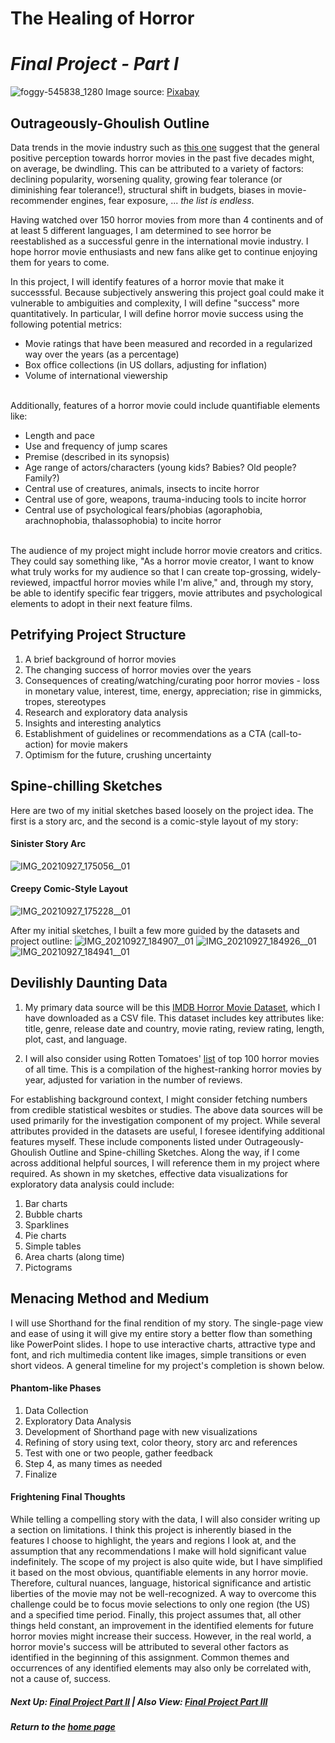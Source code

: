 # The Healing of Horror 
# _Final Project - Part I_

![foggy-545838_1280](https://user-images.githubusercontent.com/78868693/134982483-5dcdb4e9-f797-4fd5-a318-01a3a4a74985.jpg)
Image source: [Pixabay](https://pixabay.com/photos/foggy-mist-forest-trees-spooky-545838/)

## Outrageously-Ghoulish Outline
Data trends in the movie industry such as [this one](https://wheresthejump.com/has-the-quality-of-horror-movies-declined-over-time/) suggest that the general positive perception towards horror movies in the past five decades might, on average, be dwindling. This can be attributed to a variety of factors: declining popularity, worsening quality, growing fear tolerance (or diminishing fear tolerance!), structural shift in budgets, biases in movie-recommender engines, fear exposure, ... _the list is endless_. 

Having watched over 150 horror movies from more than 4 continents and of at least 5 different languages, I am determined to see horror be reestablished as a successful genre in the international movie industry. I hope horror movie enthusiasts and new fans alike get to continue enjoying them for years to come. 

In this project, I will identify features of a horror movie that make it successsful. Because subjectively answering this project goal could make it vulnerable to ambiguities and complexity, I will define "success" more quantitatively. In particular, I will define horror movie success using the following potential metrics:

* Movie ratings that have been measured and recorded in a regularized way over the years (as a percentage)
* Box office collections (in US dollars, adjusting for inflation)
* Volume of international viewership
 
<br>Additionally, features of a horror movie could include quantifiable elements like:
* Length and pace
* Use and frequency of jump scares
* Premise (described in its synopsis)
* Age range of actors/characters (young kids? Babies? Old people? Family?)
* Central use of creatures, animals, insects to incite horror
* Central use of gore, weapons, trauma-inducing tools to incite horror
* Central use of psychological fears/phobias (agoraphobia, arachnophobia, thalassophobia) to incite horror

<br>The audience of my project might include horror movie creators and critics. They could say something like, "As a horror movie creator, I want to know what truly works for my audience so that I can create top-grossing, widely-reviewed, impactful horror movies while I'm alive," and, through my story, be able to identify specific fear triggers, movie attributes and psychological elements to adopt in their next feature films.

## Petrifying Project Structure
1. A brief background of horror movies 
2. The changing success of horror movies over the years
3. Consequences of creating/watching/curating poor horror movies - loss in monetary value, interest, time, energy, appreciation; rise in gimmicks, tropes, stereotypes
4. Research and exploratory data analysis
5. Insights and interesting analytics
6. Establishment of guidelines or recommendations as a CTA (call-to-action) for movie makers
7. Optimism for the future, crushing uncertainty

## Spine-chilling Sketches
Here are two of my initial sketches based loosely on the project idea. The first is a story arc, and the second is a comic-style layout of my story:

#### Sinister Story Arc
![IMG_20210927_175056__01](https://user-images.githubusercontent.com/78868693/134991090-dbe7df81-4977-4e95-a6a1-e18625d4dc59.jpg)

#### Creepy Comic-Style Layout
![IMG_20210927_175228__01](https://user-images.githubusercontent.com/78868693/134991209-755b3b33-286f-4b1c-98d3-fca157f4d17e.jpg)

After my initial sketches, I built a few more guided by the datasets and project outline:
![IMG_20210927_184907__01](https://user-images.githubusercontent.com/78868693/134995925-42f52d10-509f-4281-b37b-6ddea6eaabab.jpg)
![IMG_20210927_184926__01](https://user-images.githubusercontent.com/78868693/134995943-3ff2f9eb-2a85-4a08-81c7-d951fa27b0b6.jpg)
![IMG_20210927_184941__01](https://user-images.githubusercontent.com/78868693/134995965-f85529bc-81f4-4fd2-9492-9c6ca75311c7.jpg)

## Devilishly Daunting Data
1. My primary data source will be this [IMDB Horror Movie Dataset](https://www.kaggle.com/PromptCloudHQ/imdb-horror-movie-dataset), which I have downloaded as a CSV file.
  This dataset includes key attributes like: title, genre, release date and country, movie rating, review rating, length, plot, cast, and language.

2. I will also consider using Rotten Tomatoes' [list](https://www.rottentomatoes.com/top/bestofrt/top_100_horror_movies/) of top 100 horror movies of all time.
  This is a compilation of the highest-ranking horror movies by year, adjusted for variation in the number of reviews. 

For establishing background context, I might consider fetching numbers from credible statistical wesbites or studies. The above data sources will be used primarily for the investigation component of my project. While several attributes provided in the datasets are useful, I foresee identifying additional features myself. These include components listed under Outrageously-Ghoulish Outline and Spine-chilling Sketches. Along the way, if I come across additional helpful sources, I will reference them in my project where required. As shown in my sketches, effective data visualizations for exploratory data analysis could include:

1. Bar charts
2. Bubble charts
3. Sparklines
4. Pie charts
5. Simple tables
6. Area charts (along time)
7. Pictograms

## Menacing Method and Medium
I will use Shorthand for the final rendition of my story. The single-page view and ease of using it will give my entire story a better flow than something like PowerPoint slides. I hope to use interactive charts, attractive type and font, and rich multimedia content like images, simple transitions or even short videos. A general timeline for my project's completion is shown below.

#### Phantom-like Phases
1. Data Collection
2. Exploratory Data Analysis
3. Development of Shorthand page with new visualizations
4. Refining of story using text, color theory, story arc and references
5. Test with one or two people, gather feedback
6. Step 4, as many times as needed
7. Finalize

#### Frightening Final Thoughts
While telling a compelling story with the data, I will also consider writing up a section on limitations. I think this project is inherently biased in the features I choose to highlight, the years and regions I look at, and the assumption that any recommendations I make will hold significant value indefinitely. The scope of my project is also quite wide, but I have simplified it based on the most obvious, quantifiable elements in any horror movie. Therefore, cultural nuances, language, historical significance and artistic liberties of the movie may not be well-recognized. A way to overcome this challenge could be to focus movie selections to only one region (the US) and a specified time period. Finally, this project assumes that, all other things held constant, an improvement in the identified elements for future horror movies might increase their success. However, in the real world, a horror movie's success will be attributed to several other factors as identified in the beginning of this assignment. Common themes and occurrences of any identified elements may also only be correlated with, not a cause of, success. 

##### Next Up: [Final Project Part II](/finalprojectparttwo.md) | Also View: [Final Project Part III](/finalprojectpart3.md)
##### Return to the [home page](/README.md)
